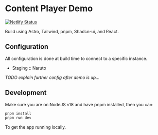 # Content Player Demo

[![Netlify Status](https://api.netlify.com/api/v1/badges/307a88fa-e1c3-43fd-9aa6-342c7bf07ecf/deploy-status)](https://app.netlify.com/sites/scorm-demo/deploys)

Build using Astro, Tailwind, pnpm, Shadcn-ui, and React.

## Configuration

All configuration is done at build time to connect to a specific instance.

- Staging :: Naruto

_TODO explain further config after demo is up..._

## Development

Make sure you are on NodeJS v18 and have pnpm installed, then you can:

```sh
pnpm install
pnpm run dev
```

To get the app running locally.
